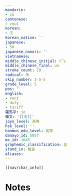 ```yaml
---
mandarin:
- zū
cantonese:
- zou1
korean:
- 조
korean_native: ''
japanese:
- SO
japanese_nanori: ''
vietnamese:
middle_chinese_initial: t͡s
middle_chinese_final: uo
stroke_count: 10
radical: 禾
skip_number: 1-5-5
grade_level: 5
pos: ''
english:
- rent
- duty
- tariff
羅馬字: jo
韓文: '[[조]]'
joyo_level: 高等
hsk_level: ''
hanmun_edu_level: 高等
danayo_id: 5057
mc_id: 1645
graphemic_classification: 且
stand_in: 租金
aliases:
---
```

```meta-bind-embed
[[nav/char_info]]
```

# Notes
